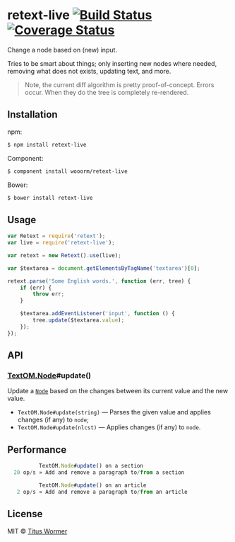 # retext-live [![Build Status](https://img.shields.io/travis/wooorm/retext-live.svg?style=flat)](https://travis-ci.org/wooorm/retext-live) [![Coverage Status](https://img.shields.io/coveralls/wooorm/retext-live.svg?style=flat)](https://coveralls.io/r/wooorm/retext-live?branch=master)

Change a node based on (new) input.

Tries to be smart about things; only inserting new nodes where needed, removing what does not exists, updating text, and more.

> Note, the current diff algorithm is pretty proof-of-concept. Errors occur. When they do the tree is completely re-rendered.

## Installation

npm:
```sh
$ npm install retext-live
```

Component:
```sh
$ component install wooorm/retext-live
```

Bower:
```sh
$ bower install retext-live
```

## Usage

```js
var Retext = require('retext');
var live = require('retext-live');

var retext = new Retext().use(live);

var $textarea = document.getElementsByTagName('textarea')[0];

retext.parse('Some English words.', function (err, tree) {
    if (err) {
        throw err;
    }

    $textarea.addEventListener('input', function () {
        tree.update($textarea.value);
    });
});
```

## API

### [TextOM.Node](https://github.com/wooorm/textom#textomnode-nlcstnode)#update()

Update a [`Node`](https://github.com/wooorm/textom#textomnode-nlcstnode) based on the changes between its current value and the new value.

- `TextOM.Node#update(string)` — Parses the given value and applies changes (if any) to `node`;
- `TextOM.Node#update(nlcst)` — Applies changes (if any) to `node`.

## Performance

```js
          TextOM.Node#update() on a section
  20 op/s » Add and remove a paragraph to/from a section

          TextOM.Node#update() on an article
   2 op/s » Add and remove a paragraph to/from an article
```

## License

MIT © [Titus Wormer](http://wooorm.com)
